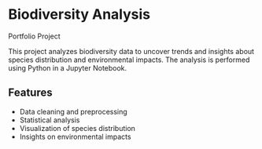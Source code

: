 # Biodiversity Analysis

Portfolio Project

This project analyzes biodiversity data to uncover trends and insights about species distribution and environmental impacts. The analysis is performed using Python in a Jupyter Notebook.

## Features
- Data cleaning and preprocessing
- Statistical analysis
- Visualization of species distribution
- Insights on environmental impacts
